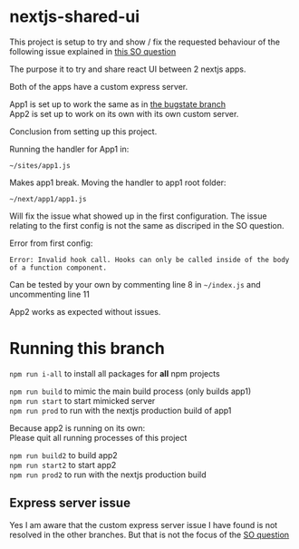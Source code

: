 # nextjs-shared-ui

This project is setup to try and show / fix the requested behaviour of the following issue explained in [this SO question](https://stackoverflow.com/questions/66570634/shared-ui-in-nextjs-unable-to-receive-imported-modules-value-in-build-process)

The purpose it to try and share react UI between 2 nextjs apps.

Both of the apps have a custom express server.

App1 is set up to work the same as in [the bugstate branch](https://github.com/TessavWalstijn/nextjs-shared-ui/tree/bugstate/not-recieving-imported-modules)  
App2 is set up to work on its own with its own custom server.

Conclusion from setting up this project.

Running the handler for App1 in:
```
~/sites/app1.js
```
Makes app1 break. Moving the handler to app1 root folder:
```
~/next/app1/app1.js
```
Will fix the issue what showed up in the first configuration.
The issue relating to the first config is not the same as discriped in the SO question.

Error from first config:
```
Error: Invalid hook call. Hooks can only be called inside of the body of a function component.
```
Can be tested by your own by commenting line 8 in `~/index.js` and uncommenting line 11

App2 works as expected without issues.

# Running this branch

`npm run i-all` to install all packages for **all** npm projects  

`npm run build` to mimic the main build process (only builds app1)  
`npm run start` to start mimicked server  
`npm run prod` to run with the nextjs production build of app1  

Because app2 is running on its own:  
Please quit all running processes of this project

`npm run build2` to build app2  
`npm run start2` to start app2  
`npm run prod2` to run with the nextjs production build  

## Express server issue

Yes I am aware that the custom express server issue I have found is not resolved in the other branches. But that is not the focus of the [SO question](https://stackoverflow.com/questions/66570634/shared-ui-in-nextjs-unable-to-receive-imported-modules-value-in-build-process)
